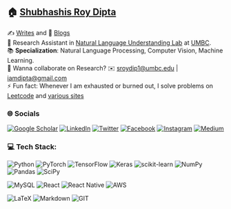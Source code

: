 
## 🏠 [**Shubhashis** Roy Dipta](https://roydipta.com/?utm_source=github&utm_medium=about-front-page)  
✍️ [Writes](https://notes.dipta007.com/?utm_source=github&utm_medium=about-front-page) and 📰 [Blogs](https://dipta007.com/?utm_source=github&utm_medium=about-front-page)  
🔭 Research Assistant in [Natural Language Understanding Lab](https://iral.cs.umbc.edu/people.html) at [UMBC](https://umbc.edu/).  
📚 **Specialization**: Natural Language Processing, Computer Vision, Machine Learning.  
👥 Wanna collaborate on Research? ✉️ [sroydip1@umbc.edu](mailto:sroydip1@umbc.edu) | [iamdipta@gmail.com](mailto:iamdipta@gmail.com)  
⚡ Fun fact: Whenever I am exhausted or burned out, I solve problems on [Leetcode](https://github.com/dipta007/LeetCode) and [various sites](https://github.com/dipta007/Competitive-Programming)  


### 🌐 Socials
[![Google Scholar](https://img.shields.io/badge/Google%20Scholar-4285F4?style=for-the-badge&logo=google-scholar&logoColor=white)]([https://linkedin.com/in/dipta007](https://scholar.google.com/citations?user=j2ElsNIAAAAJ&hl=en))
[![LinkedIn](https://img.shields.io/badge/LinkedIn-%230077B5.svg?logo=linkedin&logoColor=white)](https://linkedin.com/in/dipta007)
[![Twitter](https://img.shields.io/badge/Twitter-%231DA1F2.svg?logo=Twitter&logoColor=white)](https://twitter.com/iamdipta007) 
[![Facebook](https://img.shields.io/badge/Facebook-%231877F2.svg?logo=Facebook&logoColor=white)](https://facebook.com/iamdipta007)
[![Instagram](https://img.shields.io/badge/Instagram-%23E4405F.svg?logo=Instagram&logoColor=white)](https://instagram.com/iamdipta007)
[![Medium](https://img.shields.io/badge/Medium-12100E?logo=medium&logoColor=white)](https://medium.com/@dipta007)
<!--
[![Quora](https://img.shields.io/badge/Quora-%23B92B27.svg?logo=Quora&logoColor=white)](https://quora.com/profile/Shubhashis-Roy-Dipta-1)
[![Reddit](https://img.shields.io/badge/Reddit-%23FF4500.svg?logo=Reddit&logoColor=white)](https://reddit.com/user/Relative_Tip_3647)
[![Stack Overflow](https://img.shields.io/badge/-Stackoverflow-FE7A16?logo=stack-overflow&logoColor=white)](https://stackoverflow.com/users/4536846) 
-->

<!-- 
# 💻Tech Stack
![C](https://img.shields.io/badge/c-%2300599C.svg?style=plastic&logo=c&logoColor=white) ![C++](https://img.shields.io/badge/c++-%2300599C.svg?style=plastic&logo=c%2B%2B&logoColor=white) ![GraphQL](https://img.shields.io/badge/-GraphQL-E10098?style=plastic&logo=graphql&logoColor=white) ![JavaScript](https://img.shields.io/badge/javascript-%23323330.svg?style=plastic&logo=javascript&logoColor=%23F7DF1E) ![LaTeX](https://img.shields.io/badge/latex-%23008080.svg?style=plastic&logo=latex&logoColor=white) ![Markdown](https://img.shields.io/badge/markdown-%23000000.svg?style=plastic&logo=markdown&logoColor=white) ![Python](https://img.shields.io/badge/python-3670A0?style=plastic&logo=python&logoColor=ffdd54) ![TypeScript](https://img.shields.io/badge/typescript-%23007ACC.svg?style=plastic&logo=typescript&logoColor=white) ![AWS](https://img.shields.io/badge/AWS-%23FF9900.svg?style=plastic&logo=amazon-aws&logoColor=white) ![Heroku](https://img.shields.io/badge/heroku-%23430098.svg?style=plastic&logo=heroku&logoColor=white) ![Anaconda](https://img.shields.io/badge/Anaconda-%2344A833.svg?style=plastic&logo=anaconda&logoColor=white) ![Apollo-GraphQL](https://img.shields.io/badge/-ApolloGraphQL-311C87?style=plastic&logo=apollo-graphql) ![Bootstrap](https://img.shields.io/badge/bootstrap-%23563D7C.svg?style=plastic&logo=bootstrap&logoColor=white) ![DjangoREST](https://img.shields.io/badge/DJANGO-REST-ff1709?style=plastic&logo=django&logoColor=white&color=ff1709&labelColor=gray) ![Express.js](https://img.shields.io/badge/express.js-%23404d59.svg?style=plastic&logo=express&logoColor=%2361DAFB) ![Flask](https://img.shields.io/badge/flask-%23000.svg?style=plastic&logo=flask&logoColor=white) ![NestJS](https://img.shields.io/badge/nestjs-%23E0234E.svg?style=plastic&logo=nestjs&logoColor=white) ![Next JS](https://img.shields.io/badge/Next-black?style=plastic&logo=next.js&logoColor=white) ![NodeJS](https://img.shields.io/badge/node.js-6DA55F?style=plastic&logo=node.js&logoColor=white) ![React Native](https://img.shields.io/badge/react_native-%2320232a.svg?style=plastic&logo=react&logoColor=%2361DAFB) ![React](https://img.shields.io/badge/react-%2320232a.svg?style=plastic&logo=react&logoColor=%2361DAFB) ![MySQL](https://img.shields.io/badge/mysql-%2300f.svg?style=plastic&logo=mysql&logoColor=white) ![Postgres](https://img.shields.io/badge/postgres-%23316192.svg?style=plastic&logo=postgresql&logoColor=white) ![MongoDB](https://img.shields.io/badge/MongoDB-%234ea94b.svg?style=plastic&logo=mongodb&logoColor=white) ![NumPy](https://img.shields.io/badge/numpy-%23013243.svg?style=plastic&logo=numpy&logoColor=white) ![Pandas](https://img.shields.io/badge/pandas-%23150458.svg?style=plastic&logo=pandas&logoColor=white) ![PyTorch](https://img.shields.io/badge/PyTorch-%23EE4C2C.svg?style=plastic&logo=PyTorch&logoColor=white) ![scikit-learn](https://img.shields.io/badge/scikit--learn-%23F7931E.svg?style=plastic&logo=scikit-learn&logoColor=white) ![Notion](https://img.shields.io/badge/Notion-%23000000.svg?style=plastic&logo=notion&logoColor=white) ![Trello](https://img.shields.io/badge/Trello-%23026AA7.svg?style=plastic&logo=Trello&logoColor=white) -->

<!--
# 📊GitHub Stats :
![](https://github-readme-stats.vercel.app/api?username=dipta007&theme=tokyonight&hide_border=true&include_all_commits=true&count_private=true)<br/>
![](https://github-readme-streak-stats.herokuapp.com/?user=dipta007&theme=tokyonight&hide_border=true)<br/>
![](https://github-readme-stats.vercel.app/api/top-langs/?username=dipta007&theme=tokyonight&hide_border=true&include_all_commits=true&count_private=true&layout=compact)
-->

<!-- 
## 🏆GitHub Trophies
![](https://github-profile-trophy.vercel.app/?username=dipta007&theme=juicyfresh&no-frame=true&no-bg=true&margin-w=4)

### ✍️Random Dev Quote
![](https://quotes-github-readme.vercel.app/api?type=horizontal&theme=tokyonight)
-->

<!--
[![](https://visitcount.itsvg.in/api?id=dipta007&icon=0&color=5)](https://visitcount.itsvg.in)
-->

<!--
  ## 💰You can help me by Donating
  [![BuyMeACoffee](https://img.shields.io/badge/Buy%20Me%20a%20Coffee-ffdd00?style=for-the-badge&logo=buy-me-a-coffee&logoColor=black)](https://buymeacoffee.com/dipta007) [![PayPal](https://img.shields.io/badge/PayPal-00457C?style=for-the-badge&logo=paypal&logoColor=white)](https://paypal.me/iamdipta007) 
-->


### 💻 Tech Stack:

![Python](https://img.shields.io/badge/python-3670A0?style=plastic&logo=python&logoColor=ffdd54)
![PyTorch](https://img.shields.io/badge/PyTorch-%23EE4C2C.svg?style=plastic&logo=PyTorch&logoColor=white) 
![TensorFlow](https://img.shields.io/badge/TensorFlow-%23FF6F00.svg?style=plastic&logo=TensorFlow&logoColor=white) 
![Keras](https://img.shields.io/badge/Keras-%23D00000.svg?style=plastic&logo=Keras&logoColor=white) 
![scikit-learn](https://img.shields.io/badge/scikit--learn-%23F7931E.svg?style=plastic&logo=scikit-learn&logoColor=white) 
![NumPy](https://img.shields.io/badge/numpy-%23013243.svg?style=plastic&logo=numpy&logoColor=white) 
![Pandas](https://img.shields.io/badge/pandas-%23150458.svg?style=plastic&logo=pandas&logoColor=white) 
![SciPy](https://img.shields.io/badge/SciPy-%230C55A5.svg?style=plastic&logo=scipy&logoColor=%white) 

![MySQL](https://img.shields.io/badge/mysql-%2300f.svg?style=plastic&logo=mysql&logoColor=white) 
![React](https://img.shields.io/badge/react-%2320232a.svg?style=plastic&logo=react&logoColor=%2361DAFB) 
![React Native](https://img.shields.io/badge/react_native-%2320232a.svg?style=plastic&logo=react&logoColor=%2361DAFB) 
![AWS](https://img.shields.io/badge/AWS-%23FF9900.svg?style=plastic&logo=amazon-aws&logoColor=white) 

![LaTeX](https://img.shields.io/badge/-LaTeX-008080?style=flat&logo=latex&logoColor=white)
![Markdown](https://img.shields.io/badge/markdown-%23000000.svg?style=plastic&logo=markdown&logoColor=white) 
![GIT](https://img.shields.io/badge/Git-fc6d26?style=plastic&logo=git&logoColor=white) 
<!--
![C](https://img.shields.io/badge/c-%2300599C.svg?style=plastic&logo=c&logoColor=white) 
![C++](https://img.shields.io/badge/c++-%2300599C.svg?style=plastic&logo=c%2B%2B&logoColor=white) 
![JavaScript](https://img.shields.io/badge/javascript-%23323330.svg?style=plastic&logo=javascript&logoColor=%23F7DF1E) 
![ElasticSearch](https://img.shields.io/badge/-ElasticSearch-005571?style=plastic&logo=elasticsearch) 

![MongoDB](https://img.shields.io/badge/MongoDB-%234ea94b.svg?style=plastic&logo=mongodb&logoColor=white) 
![Postgres](https://img.shields.io/badge/postgres-%23316192.svg?style=plastic&logo=postgresql&logoColor=white) 
![Apollo-GraphQL](https://img.shields.io/badge/-ApolloGraphQL-311C87?style=plastic&logo=apollo-graphql) 
![Express.js](https://img.shields.io/badge/express.js-%23404d59.svg?style=plastic&logo=express&logoColor=%2361DAFB) 
![Flask](https://img.shields.io/badge/flask-%23000.svg?style=plastic&logo=flask&logoColor=white) 
![Next JS](https://img.shields.io/badge/Next-black?style=plastic&logo=next.js&logoColor=white) 
![NodeJS](https://img.shields.io/badge/node.js-6DA55F?style=plastic&logo=node.js&logoColor=white) 
![GraphQL](https://img.shields.io/badge/-GraphQL-E10098?style=plastic&logo=graphql&logoColor=white) 
-->



<!--
### 📊 GitHub Stats:
![](https://github-readme-streak-stats.herokuapp.com/?user=dipta007&theme=dark&hide_border=false)<br/>
-->


<!-- Proudly created with GPRM ( https://gprm.itsvg.in ) -->

<!-- Proudly created with GPRM ( https://gprm.itsvg.in ) -->
  
